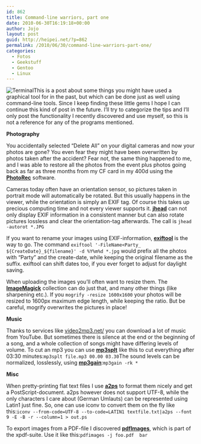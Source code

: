 ```yaml
---
id: 862
title: Command-line warriors, part one
date: 2010-06-30T16:19:18+00:00
author: Jojo
layout: post
guid: http://heipei.net/?p=862
permalink: /2010/06/30/command-line-warriors-part-one/
categories:
  - Fotos
  - Geekstuff
  - Gentoo
  - Linux
---
```

<img data-echo="https://heipei.net/weblog/terminal.png" alt="Terminal" class="alignleft" />This is a post about some things you might have used a graphical tool for in the past, but which can be done just as well using command-line tools. Since I keep finding these little gems I hope I can continue this kind of post in the future. I&#8217;ll try to categorize the tips and I&#8217;ll only post the functionality I recently discovered and use myself, so this is not a reference for any of the programs mentioned.

**Photography**
  
You accidentally selected &#8220;Delete All&#8221; on your digital cameras and now your photos are gone? You even fear they might have been overwritten by photos taken after the accident? Fear not, the same thing happened to me, and I was able to restore all the photos from the event plus photos going back as far as three months from my CF card in my 400d using the [**PhotoRec**](http://www.cgsecurity.org/wiki/PhotoRec) software.

Cameras today often have an orientation sensor, so pictures taken in portrait mode will automatically be rotated. But this usually happens in the viewer, while the orientation is simply an EXIF tag. Of course this takes up precious computing time and not every viewer supports it. **[jhead](http://www.sentex.net/~mwandel/jhead/)** can not only display EXIF information in a consistent manner but can also rotate pictures lossless and clear the orientation-tag afterwards. The call is `jhead -autorot *.JPG`
  
If you want to rename your images using EXIF-information, [**exiftool**](http://www.sno.phy.queensu.ca/~phil/exiftool/) is the way to go. The command `exiftool '-FileName<Party_ ${CreateDate}_${filename}' -d %Y%m%d *.jpg` would prefix all the photos with &#8220;Party&#8221; and the create-date, while keeping the original filename as the suffix. exiftool can shift dates too, if you ever forget to adjust for daylight saving.

When uploading the images you&#8217;ll often want to resize them. The [**ImageMagick**](http://www.imagemagick.org/) collection can do just that, and many other things (like sharpening etc.). If you `mogrify -resize 1600x1600` your photos will be resized to 1600px maximum edge length, while keeping the ratio. But be careful, mogrify overwrites the pictures in place!

**Music**
  
Thanks to services like [video2mp3.net/](http://www.video2mp3.net/) you can download a lot of music from YouTube. But sometimes there is silence at the end or the beginning of a song, and a whole collection of songs might have differing levels of volume. To cut an mp3 you can use [**mp3splt**](http://mp3splt.sourceforge.net/mp3splt_page/home.php) like this to cut everything after 03:30 minutes:`mp3splt file.mp3 00.00 03.30`The sound levels can be normalized, losslessly, using [**mp3gain**](http://mp3gain.sourceforge.net/):`mp3gain -rk *`

**Misc**
  
When pretty-printing flat text files I use [**a2ps**](http://www.gnu.org/software/a2ps/) to format them nicely and get a PostScript-document. a2ps however does not support UTF-8, while the only characters I care about (German Umlauts) can be represented using Latin1 just fine. So, one can use iconv to convert them on the fly like this:`iconv --from-code=UTF-8 --to-code=LATIN1 textfile.txt|a2ps --font 9 -E -B -r --column=1 > out.ps`

To export images from a PDF-file I discovered [**pdfImages**](http://gd.tuwien.ac.at/linuxcommand.org/man_pages/pdfimages1.html), which is part of the xpdf-suite. Use it like this:`pdfimages -j foo.pdf  bar`
